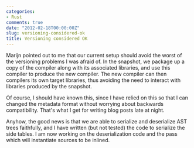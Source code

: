 ```yaml
---
categories:
- Rust
comments: true
date: "2012-02-18T00:00:00Z"
slug: versioning-considered-ok
title: Versioning considered OK
---
```


Marijn pointed out to me that our current setup should avoid the worst
of the versioning problems I was afraid of.  In the snapshot, we
package up a copy of the compiler along with its associated libraries,
and use this compiler to produce the new compiler.  The new compiler
can then compilers its own target libraries, thus avoiding the need to
interact with libraries produced by the snapshot.

Of course, I should have known this, since I have relied on this so
that I can changed the metadata format without worrying about
backwards compatibility.  That's what I get for writing blog posts
late at night.

Anyhow, the good news is that we are able to serialize and deserialize
AST trees faithfully, and I have written (but not tested) the code to
serialize the side tables.  I am now working on the deserialization
code and the pass which will instantiate sources to be inlined.
